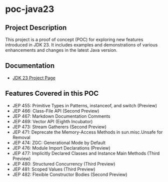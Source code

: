 # poc-java23

## Project Description
This project is a proof of concept (POC) for exploring new features introduced in JDK 23. It includes examples and demonstrations of various enhancements and changes in the latest Java version.

## Documentation
- [JDK 23 Project Page](https://openjdk.org/projects/jdk/23/)

## Features Covered in this POC
- JEP 455: Primitive Types in Patterns, instanceof, and switch (Preview)
- JEP 466: Class-File API (Second Preview)
- JEP 467: Markdown Documentation Comments
- JEP 469: Vector API (Eighth Incubator)
- JEP 473: Stream Gatherers (Second Preview)
- JEP 471: Deprecate the Memory-Access Methods in sun.misc.Unsafe for Removal
- JEP 474: ZGC: Generational Mode by Default
- JEP 476: Module Import Declarations (Preview)
- JEP 477: Implicitly Declared Classes and Instance Main Methods (Third Preview)
- JEP 480: Structured Concurrency (Third Preview)
- JEP 481: Scoped Values (Third Preview)
- JEP 482: Flexible Constructor Bodies (Second Preview)